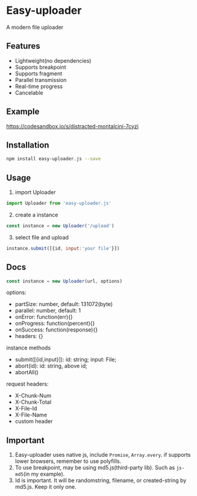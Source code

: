 # Easy-uploader
A modern file uploader

## Features
- Lightweight(no dependencies)
- Supports breakpoint
- Supports fragment
- Parallel transmission
- Real-time progress
- Cancelable

## Example
https://codesandbox.io/s/distracted-montalcini-7cyzi

## Installation
``` bash
npm install easy-uploader.js --save
```
## Usage
1. import Uploader
``` js
import Uploader from 'easy-uploader.js'
```
2. create a instance
``` js
const instance = new Uploader('/upload')
```
3. select file and upload
``` js
instance.submit([{id, input:'your file'}])
```
## Docs
``` js
const instance = new Uploader(url, options)
```
options:
- partSize: number, default: 131072(byte)
- parallel: number, default: 1
- onError: function(err){}
- onProgress: function(percent){}
- onSuccess: function(response){}
- headers: {}

instance methods
- submit([{id,input}]): id: string; input: File;
- abort(id): id: string, above id;
- abortAll()

request headers:
- X-Chunk-Num
- X-Chunk-Total
- X-File-Id
- X-File-Name
- custom header

## Important
1. Easy-uploader uses native js, include `Promise`, `Array.every`. if supports lower browsers, remember to use polyfills. 
2. To use breakpoint, may be using md5.js(third-party lib). Such as `js-md5`(in my example).
3. Id is important. It will be randomstring, filename, or created-string by md5.js. Keep it only one.
